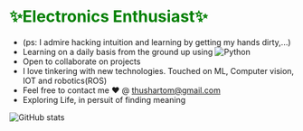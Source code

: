 <h1 style='color:green;';>✨Electronics Enthusiast✨</h1>

-  (ps: I admire hacking intuition and learning by getting my hands dirty,...)
-   Learning on a daily basis from the ground up using ![Python](https://img.shields.io/badge/python-3670A0?style=for-the-badge&logo=python&logoColor=ffdd54)
- Open to collaborate on projects
- I love tinkering with new technologies. Touched on ML, Computer vision, IOT and robotics(ROS) 
- Feel free to contact me ❤ @ thushartom@gmail.com
- Exploring Life, in persuit of finding meaning

![GitHub stats](https://github-readme-stats.vercel.app/api?username=THUSHARTOM&show_icons=true&theme=dark)

<!---
THUSHARTOM/THUSHARTOM is a ✨ special ✨ repository because its `README.md` (this file) appears on your GitHub profile.
You can click the Preview link to take a look at your changes.
--->
